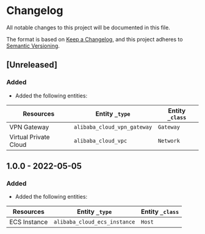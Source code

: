 # Changelog

All notable changes to this project will be documented in this file.

The format is based on [Keep a Changelog](https://keepachangelog.com/en/1.0.0/),
and this project adheres to
[Semantic Versioning](https://semver.org/spec/v2.0.0.html).

## [Unreleased]

### Added

- Added the following entities:

| Resources             | Entity `_type`              | Entity `_class` |
| --------------------- | --------------------------- | --------------- |
| VPN Gateway           | `alibaba_cloud_vpn_gateway` | `Gateway`       |
| Virtual Private Cloud | `alibaba_cloud_vpc`         | `Network`       |

## 1.0.0 - 2022-05-05

### Added

- Added the following entities:

| Resources    | Entity `_type`               | Entity `_class` |
| ------------ | ---------------------------- | --------------- |
| ECS Instance | `alibaba_cloud_ecs_instance` | `Host`          |
